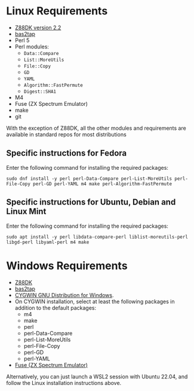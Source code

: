 # Linux Requirements

* [Z88DK version 2.2](https://github.com/z88dk/z88dk/wiki)
* [bas2tap](https://github.com/speccyorg/bas2tap)
* Perl 5
* Perl modules:
  * `Data::Compare`
  * `List::MoreUtils`
  * `File::Copy`
  * `GD`
  * `YAML`
  * `Algorithm::FastPermute`
  * `Digest::SHA1`
* M4
* Fuse (ZX Spectrum Emulator)
* make
* git

With the exception of Z88DK, all the other modules and requirements are available in standard repos for most distributions

## Specific instructions for Fedora

Enter the following command for installing the required packages:

```
sudo dnf install -y perl perl-Data-Compare perl-List-MoreUtils perl-File-Copy perl-GD perl-YAML m4 make perl-Algorithm-FastPermute
```

## Specific instructions for Ubuntu, Debian and Linux Mint

Enter the following command for installing the required packages:

```
sudo apt install -y perl libdata-compare-perl liblist-moreutils-perl libgd-perl libyaml-perl m4 make
```

# Windows Requirements

* [Z88DK](https://github.com/z88dk/z88dk/wiki)
* [bas2tap](https://github.com/speccyorg/bas2tap)
* [CYGWIN GNU Distribution for Windows](https://cygwin.com/install.html).
* On CYGWIN installation, select at least the following packages in addition to the default packages:
  * m4
  * make
  * perl
  * perl-Data-Compare
  * perl-List-MoreUtils
  * perl-File-Copy
  * perl-GD
  * perl-YAML
* [Fuse (ZX Spectrum Emulator)](https://sourceforge.net/projects/fuse-emulator/files/fuse/)

Alternatively, you can just launch a WSL2 session with Ubuntu 22.04, and
follow the Linux installation instructions above.
